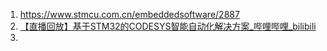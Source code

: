 1. https://www.stmcu.com.cn/embeddedsoftware/2887
2. [【直播回放】基于STM32的CODESYS智能自动化解决方案_哔哩哔哩_bilibili](https://www.bilibili.com/video/BV1U64y1P7xx/?vd_source=d5b49c8008b047985e55bf40206a514f)
3. 
